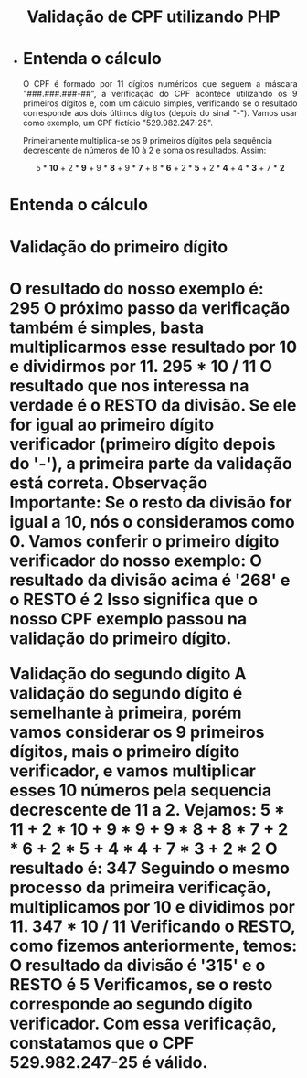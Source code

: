<h1 align="center"> Validação de CPF utilizando PHP </h1>





<div>
 <ul>
  <li> 
   <h1> Entenda o cálculo </h1>
   <p align="justify"> O CPF é formado por 11 dígitos numéricos que seguem a máscara "###.###.###-##", a verificação do CPF acontece utilizando os 9 primeiros dígitos e, com um cálculo simples, verificando se o resultado corresponde aos dois últimos dígitos (depois do sinal "-"). Vamos usar como exemplo, um CPF fictício "529.982.247-25". </p>
   <p>Primeiramente multiplica-se os 9 primeiros dígitos pela sequência decrescente de números de 10 à 2 e soma os resultados. Assim:</p>
   <p align="center">5 * <b>10</b> + 2 * <b>9</b> + 9 * <b>8</b> + 9 * <b>7</b> + 8 * <b>6</b> + 2 * <b>5</b> + 2 * <b>4</b> + 4 * <b>3</b> + 7 * <b>2</b> </p>
  </li>
 </ul>
</div>

<h1> Entenda o cálculo <h1>

<p> </p>

<h1 aling="center"> Validação do primeiro dígito <h1>
<p>


O resultado do nosso exemplo é:
295
O próximo passo da verificação também é simples, basta multiplicarmos esse resultado por 10 e dividirmos por 11.
295 * 10 / 11
O resultado que nos interessa na verdade é o RESTO da divisão. Se ele for igual ao primeiro dígito verificador (primeiro dígito depois do '-'), a primeira parte da validação está correta.
Observação Importante: Se o resto da divisão for igual a 10, nós o consideramos como 0.
Vamos conferir o primeiro dígito verificador do nosso exemplo:
O resultado da divisão acima é '268' e o RESTO é 2
Isso significa que o nosso CPF exemplo passou na validação do primeiro dígito.
 </p>
Validação do segundo dígito
A validação do segundo dígito é semelhante à primeira, porém vamos considerar os 9 primeiros dígitos, mais o primeiro dígito verificador, e vamos multiplicar esses 10 números pela sequencia decrescente de 11 a 2. Vejamos:
5 * 11 + 2 * 10 + 9 * 9 + 9 * 8 + 8 * 7 + 2 * 6 + 2 * 5 + 4 * 4 + 7 * 3 + 2 * 2
O resultado é:
347
Seguindo o mesmo processo da primeira verificação, multiplicamos por 10 e dividimos por 11.
347 * 10 / 11
Verificando o RESTO, como fizemos anteriormente, temos:
O resultado da divisão é '315' e o RESTO é 5
Verificamos, se o resto corresponde ao segundo dígito verificador.
Com essa verificação, constatamos que o CPF 529.982.247-25 é válido.
